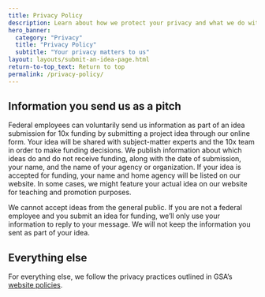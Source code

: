 ```yaml
---
title: Privacy Policy
description: Learn about how we protect your privacy and what we do with your idea submissions.
hero_banner:
  category: "Privacy"
  title: "Privacy Policy"
  subtitle: "Your privacy matters to us"
layout: layouts/submit-an-idea-page.html
return-to-top_text: Return to top
permalink: /privacy-policy/
---
```


## Information you send us as a pitch
Federal employees can voluntarily send us information as part of an idea submission for 10x funding by submitting a project idea through our online form. Your idea will be shared with subject-matter experts and the 10x team in order to make funding decisions. We publish information about which ideas do and do not receive funding, along with the date of submission, your name, and the name of your agency or organization. If your idea is accepted for funding, your name and home agency will be listed on our website. In some cases, we might feature your actual idea on our website for teaching and promotion purposes.

We cannot accept ideas from the general public. If you are not a federal employee and you submit an idea for funding, we’ll only use your information to reply to your message. We will not keep the information you sent as part of your idea.

## Everything else
For everything else, we follow the privacy practices outlined in GSA’s [website policies](https://www.gsa.gov/website-information/website-policies#privacy).